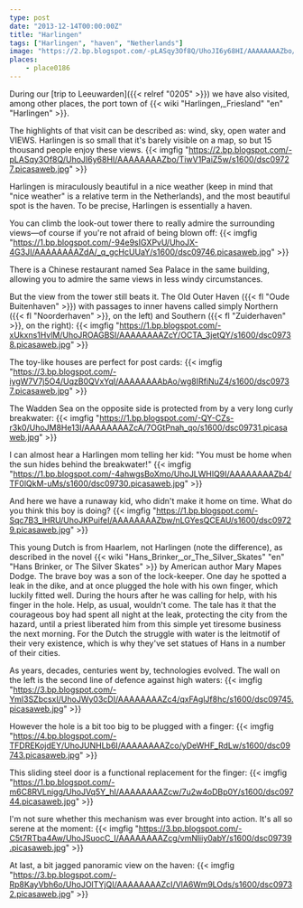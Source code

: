 ```yaml
---
type: post
date: "2013-12-14T00:00:00Z"
title: "Harlingen"
tags: ["Harlingen", "haven", "Netherlands"]
image: "https://2.bp.blogspot.com/-pLASqy3Of8Q/UhoJI6y68HI/AAAAAAAAZbo/TiwV1PaiZ5w/s1600/dsc09727.picasaweb.jpg"
places:
    - place0186
---
```


During our [trip to Leeuwarden]({{< relref "0205" >}}) we have also visited, among other places, the port town of {{< wiki "Harlingen,_Friesland" "en" "Harlingen" >}}.

The highlights of that visit can be described as: wind, sky, open water and VIEWS. Harlingen is so small that it's barely visible on a map, so but 15 thousand people enjoy these views.
{{< imgfig "https://2.bp.blogspot.com/-pLASqy3Of8Q/UhoJI6y68HI/AAAAAAAAZbo/TiwV1PaiZ5w/s1600/dsc09727.picasaweb.jpg" >}}

<!--more-->

Harlingen is miraculously beautiful in a nice weather (keep in mind that "nice weather" is a relative term in the Netherlands), and the most beautiful spot is the haven. To be precise, Harlingen is essentially a haven.

You can climb the look-out tower there to really admire the surrounding views—of course if you're not afraid of being blown off:
{{< imgfig "https://1.bp.blogspot.com/-94e9sIGXPvU/UhoJX-4G3JI/AAAAAAAAZdA/_q_gcHcUUaY/s1600/dsc09746.picasaweb.jpg" >}}

There is a Chinese restaurant named Sea Palace in the same building, allowing you to admire the same views in less windy circumstances.

But the view from the tower still beats it. The Old Outer Haven ({{< fl "Oude Buitenhaven" >}}) with passages to inner havens called simply Northern ({{< fl "Noorderhaven" >}}, on the left) and Southern ({{< fl "Zuiderhaven" >}}, on the right):
{{< imgfig "https://1.bp.blogspot.com/-xUkxns1HvlM/UhoJROAGBSI/AAAAAAAAZcY/OCTA_3jetQY/s1600/dsc09738.picasaweb.jpg" >}}

The toy-like houses are perfect for post cards:
{{< imgfig "https://3.bp.blogspot.com/-iygW7V7j5O4/UqzB0QVxYqI/AAAAAAAAbAo/wg8IRfiNuZ4/s1600/dsc09737.picasaweb.jpg" >}}

The Wadden Sea on the opposite side is protected from by a very long curly breakwater:
{{< imgfig "https://1.bp.blogspot.com/-QY-CZs-r3k0/UhoJM8He13I/AAAAAAAAZcA/7OGtPnah_qo/s1600/dsc09731.picasaweb.jpg" >}}

I can almost hear a Harlingen mom telling her kid: "You must be home when the sun hides behind the breakwater!"
{{< imgfig "https://1.bp.blogspot.com/-4ahwgsBoXmo/UhoJLWHlQ9I/AAAAAAAAZb4/TF0lQkM-uMs/s1600/dsc09730.picasaweb.jpg" >}}

And here we have a runaway kid, who didn't make it home on time. What do you think this boy is doing?
{{< imgfig "https://1.bp.blogspot.com/-Sqc7B3_lHRU/UhoJKPuifeI/AAAAAAAAZbw/nLGYesQCEAU/s1600/dsc09729.picasaweb.jpg" >}}

This young Dutch is from Haarlem, not Harlingen (note the difference), as described in the novel {{< wiki "Hans_Brinker,_or_The_Silver_Skates" "en" "Hans Brinker, or The Silver Skates" >}} by American author Mary Mapes Dodge. The brave boy was a son of the lock-keeper. One day he spotted a leak in the dike, and at once plugged the hole with his own finger, which luckily fitted well. During the hours after he was calling for help, with his finger in the hole. Help, as usual, wouldn't come. The tale has it that the courageous boy had spent all night at the leak, protecting the city from the hazard, until a priest liberated him from this simple yet tiresome business the next morning. For the Dutch the struggle with water is the leitmotif of their very existence, which is why they've set statues of Hans in a number of their cities.

As years, decades, centuries went by, technologies evolved. The wall on the left is the second line of defence against high waters:
{{< imgfig "https://3.bp.blogspot.com/-YmI3SZbcsxI/UhoJWy03cDI/AAAAAAAAZc4/qxFAglJf8hc/s1600/dsc09745.picasaweb.jpg" >}}

However the hole is a bit too big to be plugged with a finger:
{{< imgfig "https://4.bp.blogspot.com/-TFDREKojdEY/UhoJUNHLb6I/AAAAAAAAZco/yDeWHF_RdLw/s1600/dsc09743.picasaweb.jpg" >}}

This sliding steel door is a functional replacement for the finger:
{{< imgfig "https://1.bp.blogspot.com/-m6C8RVLnigg/UhoJVq5Y_hI/AAAAAAAAZcw/7u2w4oDBp0Y/s1600/dsc09744.picasaweb.jpg" >}}

I'm not sure whether this mechanism was ever brought into action. It's all so serene at the moment:
{{< imgfig "https://3.bp.blogspot.com/-C5t7RTba4Aw/UhoJSuocC_I/AAAAAAAAZcg/vmNliiy0abY/s1600/dsc09739.picasaweb.jpg" >}}

At last, a bit jagged panoramic view on the haven:
{{< imgfig "https://3.bp.blogspot.com/-Rp8KayVbh6o/UhoJOlTYjQI/AAAAAAAAZcI/VlA6Wm9LOds/s1600/dsc09732.picasaweb.jpg" >}}
